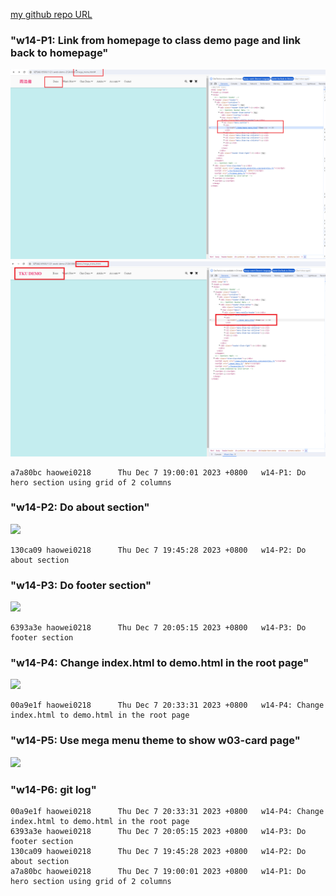 [my github repo URL]('https://github.com/haowei212410061/1121-sweb-demo-212410061')

### "w14-P1: Link from homepage to class demo page and link back to homepage"
![](w14-p1-1.png)
![](w14-p1-2.png)
```
a7a80bc haowei0218      Thu Dec 7 19:00:01 2023 +0800   w14-P1: Do hero section using grid of 2 columns
```
### "w14-P2: Do about section"
![](w14-p2.png)
```
130ca09 haowei0218      Thu Dec 7 19:45:28 2023 +0800   w14-P2: Do about section
```


### "w14-P3: Do footer section"

![](w14-p3.png)
```
6393a3e haowei0218      Thu Dec 7 20:05:15 2023 +0800   w14-P3: Do footer section
```


### "w14-P4: Change index.html to demo.html in the root page"
![](w14-p4.png)
```
00a9e1f haowei0218      Thu Dec 7 20:33:31 2023 +0800   w14-P4: Change index.html to demo.html in the root page
```

### "w14-P5: Use mega menu theme to show w03-card page"
![](w14-p5.png)


### "w14-P6: git log"
```
00a9e1f haowei0218      Thu Dec 7 20:33:31 2023 +0800   w14-P4: Change index.html to demo.html in the root page
6393a3e haowei0218      Thu Dec 7 20:05:15 2023 +0800   w14-P3: Do footer section
130ca09 haowei0218      Thu Dec 7 19:45:28 2023 +0800   w14-P2: Do about section
a7a80bc haowei0218      Thu Dec 7 19:00:01 2023 +0800   w14-P1: Do hero section using grid of 2 columns
```